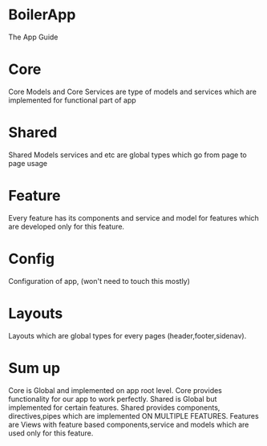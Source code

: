 # BoilerApp

The App Guide

# Core

Core Models and Core Services are type of models and services which are implemented for functional part of app

# Shared

Shared Models services and etc are global types which go from page to page usage

# Feature

Every feature has its components and service and model for features which are developed only for this feature.

# Config

Configuration of app, (won't need to touch this mostly)

# Layouts

Layouts which are global types for every pages (header,footer,sidenav).


# Sum up
Core is Global and implemented on app root level.
Core provides functionality for our app to work perfectly.
Shared is Global but implemented for certain features.
Shared provides components, directives,pipes which are implemented ON MULTIPLE FEATURES.
Features are Views with feature based components,service and models which are used only for this feature.